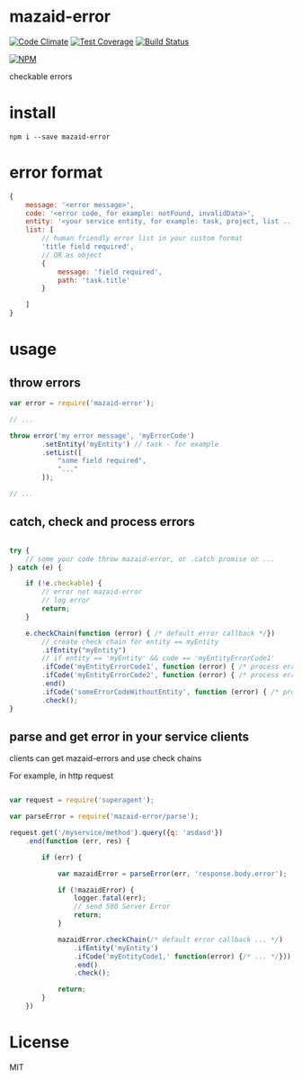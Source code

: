 # mazaid-error

[![Code Climate](https://codeclimate.com/github/mazaid/error/badges/gpa.svg)](https://codeclimate.com/github/mazaid/error)
[![Test Coverage](https://codeclimate.com/github/mazaid/error/badges/coverage.svg)](https://codeclimate.com/github/mazaid/error/coverage)
[![Build Status](https://travis-ci.org/mazaid/error.svg?branch=master)](https://travis-ci.org/mazaid/error)

[![NPM](https://nodei.co/npm/mazaid-error.png?downloads=true&downloadRank=true&stars=true)](https://nodei.co/npm/mazaid-error/)


checkable errors

# install

```
npm i --save mazaid-error
```

# error format

```js
{
	message: '<error message>',
	code: '<error code, for example: notFound, invalidData>',
	entity: '<your service entity, for example: task, project, list ...>',
	list: [
		// human friendly error list in your custom format
		'title field required',
		// OR as object
		{
			message: 'field required',
			path: 'task.title'
		}

	]
}
```

# usage

## throw errors

```js
var error = require('mazaid-error');

// ...

throw error('my error message', 'myErrorCode')
		.setEntity('myEntity') // task - for example
		.setList([
			"some field required",
			"..."
		]);

// ...


```

## catch, check and process errors

```js

try {
	// some your code throw mazaid-error, or .catch promise or ...
} catch (e) {

	if (!e.checkable) {
		// error not mazaid-error
		// log error
		return;
	}

	e.checkChain(function (error) { /* default error callback */})
		// create check chain for entity == myEntity
		.ifEntity("myEntity")
		// if entity == 'myEntity' && code == 'myEntityErrorCode1'
		.ifCode('myEntityErrorCode1', function (error) { /* process error */ })
		.ifCode('myEntityErrorCode2', function (error) { /* process error */ })
		.end()
		.ifCode('someErrorCodeWithoutEntity', function (error) { /* process error */ })
		.check();
}

```

## parse and get error in your service clients

clients can get mazaid-errors and use check chains

For example, in http request

```js

var request = require('superagent');

var parseError = require('mazaid-error/parse');

request.get('/myservice/method').query({q: 'asdasd'})
    .end(function (err, res) {

        if (err) {

            var mazaidError = parseError(err, 'response.body.error');

            if (!mazaidError) {
                logger.fatal(err);
                // send 500 Server Error
                return;
            }

            mazaidError.checkChain(/* default error callback ... */)
                .ifEntity('myEntity')
                .ifCode('myEntityCode1,' function(error) {/* ... */}))
                .end()
                .check();

            return;
        }
    })

```

# License

MIT